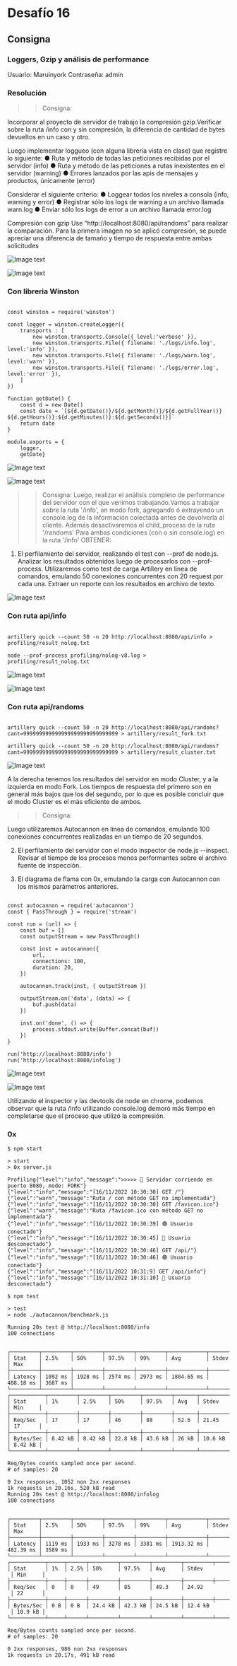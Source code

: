 # Desafío 16
## Consigna
### Loggers, Gzip y análisis de performance

Usuario: Maruinyork
Contraseña: admin

### Resolución

>>Consigna:

Incorporar al proyecto de servidor de trabajo la compresión gzip.Verificar sobre la ruta /info con y sin compresión, la diferencia de cantidad de bytes devueltos en un caso y otro.

Luego implementar loggueo (con alguna librería vista en clase) que registre lo siguiente:
● Ruta y método de todas las peticiones recibidas por el servidor (info)
● Ruta y método de las peticiones a rutas inexistentes en el servidor (warning)
● Errores lanzados por las apis de mensajes y productos, únicamente (error)

Considerar el siguiente criterio:
● Loggear todos los niveles a consola (info, warning y error)
● Registrar sólo los logs de warning a un archivo llamada warn.log
● Enviar sólo los logs de error a un archivo llamada error.log


Compresión con gzip
Use “http://localhost:8080/api/randoms” para realizar la comparación.
Para la primera imagen no se aplicó compresión, se puede apreciar una diferencia de
tamaño y tiempo de respuesta entre ambas solicitudes

![Image text](https://github.com/Maruinyork/Backend--Actividades/blob/main/Act16/img/sincompresion.png)

![Image text](https://github.com/Maruinyork/Backend--Actividades/blob/main/Act16/img/concompresion.png)


### Con libreria Winston
```console

const winston = require('winston')

const logger = winston.createLogger({
    transports : [
        new winston.transports.Console({ level:'verbose' }),
        new winston.transports.File({ filename: './logs/info.log', level:'info' }),
        new winston.transports.File({ filename: './logs/warn.log', level:'warn' }),
        new winston.transports.File({ filename: './logs/error.log', level:'error' }),
    ]
})

function getDate() {
    const d = new Date()
    const date = `[${d.getDate()}/${d.getMonth()}/${d.getFullYear()} ${d.getHours()}:${d.getMinutes()}:${d.getSeconds()}]`
    return date
}

module.exports = {
    logger,
    getDate}

```

![Image text](https://github.com/Maruinyork/Backend--Actividades/blob/main/Act16/img/logs.png)


![Image text](https://github.com/Maruinyork/Backend--Actividades/blob/main/Act16/img/warninfo.png)


>>Consigna:
Luego, realizar el análisis completo de performance del servidor con el que venimos trabajando.Vamos a trabajar sobre la ruta '/info', en modo fork, agregando ó extrayendo un console.log de la información colectada antes de devolverla al cliente. 
Además desactivaremos el child_process de la ruta '/randoms'
Para ambas condiciones (con o sin console.log) en la ruta '/info' OBTENER:
1) El perfilamiento del servidor, realizando el test con --prof de node.js. Analizar los resultados obtenidos luego de procesarlos con --prof-process. 
Utilizaremos como test de carga Artillery en línea de comandos, emulando 50 conexiones concurrentes con 20 request por cada una. Extraer un reporte con los resultados en archivo de texto.

![Image text](https://github.com/Maruinyork/Backend--Actividades/blob/main/Act16/img/nodeprof.png)


### Con ruta api/info
```console

artillery quick --count 50 -n 20 http://localhost:8080/api/info > profiling/result_nolog.txt

node --prof-process profiling/nolog-v8.log > profiling/result_nolog.txt

```

![Image text](https://github.com/Maruinyork/Backend--Actividades/blob/main/Act16/img/artilleryforkycluster.png)

![Image text](https://github.com/Maruinyork/Backend--Actividades/blob/main/Act16/img/lognolog.png)


### Con ruta api/randoms
```console

artillery quick --count 50 -n 20 http://localhost:8080/api/randoms?cant=999999999999999999999999999999 > artillery/result_fork.txt

artillery quick --count 50 -n 20 http://localhost:8080/api/randoms?cant=999999999999999999999999999999 > artillery/result_cluster.txt

```

![Image text](https://github.com/Maruinyork/Backend--Actividades/blob/main/Act16/img/fork&cluster.png)

A la derecha tenemos los resultados del servidor en modo Cluster, y a la izquierda en modo
Fork. Los tiempos de respuesta del primero son en general más bajos que los del segundo,
por lo que es posible concluir que el modo Cluster es el más eficiente de ambos.


>>Consigna:

Luego utilizaremos Autocannon en línea de comandos, emulando 100 conexiones concurrentes realizadas en un tiempo de 20 segundos. 

2) El perfilamiento del servidor con el modo inspector de node.js --inspect. Revisar el tiempo de los procesos menos performantes sobre el archivo fuente de inspección. 

3) El diagrama de flama con 0x, emulando la carga con Autocannon con los mismos parámetros anteriores.


```console

const autocannon = require('autocannon')
const { PassThrough } = require('stream')

const run = (url) => {
    const buf = []
    const outputStream = new PassThrough()

    const inst = autocannon({
        url,
        connections: 100, 
        duration: 20, 
    })

    autocannon.track(inst, { outputStream })

    outputStream.on('data', (data) => {
        buf.push(data)
    })

    inst.on('done', () => {
        process.stdout.write(Buffer.concat(buf))
    })
}

run('http://localhost:8080/info')
run('http://localhost:8080/infolog')

```


![Image text](https://github.com/Maruinyork/Backend--Actividades/blob/main/Act16/img/inspect.png)

![Image text](https://github.com/Maruinyork/Backend--Actividades/blob/main/Act16/img/nodeinspect.png)

Utilizando el inspector y las devtools de node en chrome, podemos observar que la ruta /info utilizando console.log demoró más tiempo en completarse que el proceso que utilizó la compresión.

### 0x
```console
$ npm start

> start
> 0x server.js

Profiling{"level":"info","message":">>>>> 🚀 Servidor corriendo en puerto 8080, mode: FORK"}
{"level":"info","message":"[16/11/2022 10:30:30] GET /"}
{"level":"warn","message":"Ruta / con método GET no implementada"}
{"level":"info","message":"[16/11/2022 10:30:30] GET /favicon.ico"}
{"level":"warn","message":"Ruta /favicon.ico con método GET no implementada"}
{"level":"info","message":"[16/11/2022 10:30:39] 🟢 Usuario conectado"}
{"level":"info","message":"[16/11/2022 10:30:45] 🔴 Usuario desconectado"}
{"level":"info","message":"[16/11/2022 10:30:46] GET /api/"}
{"level":"info","message":"[16/11/2022 10:30:46] 🟢 Usuario conectado"}
{"level":"info","message":"[16/11/2022 10:31:9] GET /api/info"}
{"level":"info","message":"[16/11/2022 10:31:10] 🔴 Usuario desconectado"}

```

```console
$ npm test

> test
> node ./autocannon/benchmark.js

Running 20s test @ http://localhost:8080/info
100 connections


┌─────────┬─────────┬─────────┬─────────┬─────────┬────────────┬───────────┬─────────┐
│ Stat    │ 2.5%    │ 50%     │ 97.5%   │ 99%     │ Avg        │ Stdev     │ Max     │
├─────────┼─────────┼─────────┼─────────┼─────────┼────────────┼───────────┼─────────┤
│ Latency │ 1092 ms │ 1928 ms │ 2574 ms │ 2973 ms │ 1804.65 ms │ 408.18 ms │ 3687 ms │
└─────────┴─────────┴─────────┴─────────┴─────────┴────────────┴───────────┴─────────┘
┌───────────┬─────────┬─────────┬─────────┬─────────┬───────┬─────────┬─────────┐
│ Stat      │ 1%      │ 2.5%    │ 50%     │ 97.5%   │ Avg   │ Stdev   │ Min     │
├───────────┼─────────┼─────────┼─────────┼─────────┼───────┼─────────┼─────────┤
│ Req/Sec   │ 17      │ 17      │ 46      │ 88      │ 52.6  │ 21.45   │ 17      │
├───────────┼─────────┼─────────┼─────────┼─────────┼───────┼─────────┼─────────┤
│ Bytes/Sec │ 8.42 kB │ 8.42 kB │ 22.8 kB │ 43.6 kB │ 26 kB │ 10.6 kB │ 8.42 kB │
└───────────┴─────────┴─────────┴─────────┴─────────┴───────┴─────────┴─────────┘

Req/Bytes counts sampled once per second.
# of samples: 20

0 2xx responses, 1052 non 2xx responses
1k requests in 20.16s, 520 kB read
Running 20s test @ http://localhost:8080/infolog
100 connections


┌─────────┬─────────┬─────────┬─────────┬─────────┬────────────┬───────────┬─────────┐
│ Stat    │ 2.5%    │ 50%     │ 97.5%   │ 99%     │ Avg        │ Stdev     │ Max     │
├─────────┼─────────┼─────────┼─────────┼─────────┼────────────┼───────────┼─────────┤
│ Latency │ 1119 ms │ 1933 ms │ 3278 ms │ 3381 ms │ 1913.32 ms │ 482.39 ms │ 3589 ms │
└─────────┴─────────┴─────────┴─────────┴─────────┴────────────┴───────────┴─────────┘
┌───────────┬─────┬──────┬─────────┬─────────┬─────────┬─────────┬─────────┐
│ Stat      │ 1%  │ 2.5% │ 50%     │ 97.5%   │ Avg     │ Stdev  
 │ Min     │
├───────────┼─────┼──────┼─────────┼─────────┼─────────┼─────────┼─────────┤
│ Req/Sec   │ 0   │ 0    │ 49      │ 85      │ 49.3    │ 24.92  
 │ 22      │
├───────────┼─────┼──────┼─────────┼─────────┼─────────┼─────────┼─────────┤
│ Bytes/Sec │ 0 B │ 0 B  │ 24.4 kB │ 42.3 kB │ 24.5 kB │ 12.4 kB
 │ 10.9 kB │
└───────────┴─────┴──────┴─────────┴─────────┴─────────┴─────────┴─────────┘

Req/Bytes counts sampled once per second.
# of samples: 20

0 2xx responses, 986 non 2xx responses
1k requests in 20.17s, 491 kB read

```